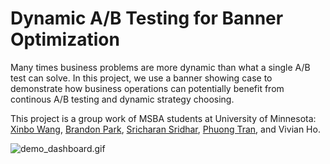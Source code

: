 # Dynamic A/B Testing for Banner Optimization
Many times business problems are more dynamic than what a single A/B test can solve. In this project, we use a banner showing case to demonstrate how business operations can potentially benefit from continous A/B testing and dynamic strategy choosing.

This project is a group work of MSBA students at University of Minnesota: [Xinbo Wang](https://github.com/xinbo-w), [Brandon Park](https://github.com/brandon-park), [Sricharan Sridhar](https://github.com/sricharans), [Phuong Tran](https://github.com/phuongdtrn), and Vivian Ho.

![demo_dashboard.gif](https://github.com/xinbo-w/Dynamic-AB-Testing-for-Banner-Optimization/blob/main/demo_dashboard.gif)

